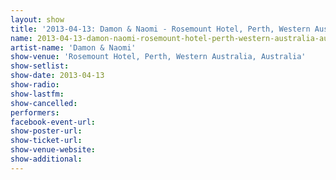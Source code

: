 ```yaml
---
layout: show
title: '2013-04-13: Damon & Naomi - Rosemount Hotel, Perth, Western Australia, Australia'
name: 2013-04-13-damon-naomi-rosemount-hotel-perth-western-australia-australia
artist-name: 'Damon & Naomi'
show-venue: 'Rosemount Hotel, Perth, Western Australia, Australia'
show-setlist: 
show-date: 2013-04-13
show-radio: 
show-lastfm: 
show-cancelled: 
performers: 
facebook-event-url: 
show-poster-url: 
show-ticket-url: 
show-venue-website: 
show-additional: 
---
```


